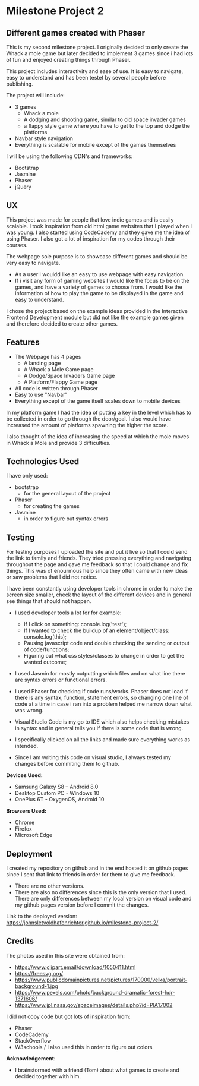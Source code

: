 # Milestone Project 2

## Different games created with Phaser


This is my second milestone project. I originally decided to only create the Whack a mole game but later decided to implement 3 games since i had lots of fun and enjoyed creating things through Phaser.

This project includes interactivity and ease of use. It is easy to navigate, easy to understand and has been testet by several people before publishing.

The project will include:
* 3 games
    - Whack a mole
    - A dodging and shooting game, similar to old space invader games
    - a flappy style game where you have to get to the top and dodge the platforms
* Navbar style navigation
* Everything is scalable for mobile except of the games themselves

I will be using the following CDN's and frameworks:
- Bootstrap
- Jasmine
- Phaser
- jQuery

## UX

This project was made for people that love indie games and is easily scalable. I took inspiration from old html game websites that I played when I was young. I also started using CodeCademy and they gave me the idea of using Phaser. I also got a lot of inspiration for my codes through their courses.

The webpage sole purpose is to showcase different games and should be very easy to navigate. 

* As a user I wouldd like an easy to use webpage with easy navigation.
* If i visit any form of gaming websites I would like the focus to be on the games, and have a variety of games to choose from. I would like the information of how to play the game to be displayed in the game and easy to understand.

I chose the project based on the example ideas provided in the Interactive Frontend Development module but did not like the example games given and therefore decided to create other games.

## Features

* The Webpage has 4 pages
    - A landing page
    - A Whack a Mole Game page
    - A Dodge/Space Invaders Game page
    - A Platform/Flappy Game page
* All code is written through Phaser
* Easy to use "Navbar"
* Everything except of the game itself scales down to mobile devices

In my platform game I had the idea of putting a key in the level which has to be collected in order to go through the door/goal. I also would have increased the amount of platforms spawning the higher the score.

I also thought of the idea of increasing the speed at which the mole moves in Whack a Mole and provide 3 difficulties.

## Technologies Used

I have only used:
* bootstrap
    * for the general layout of the project
* Phaser
    * for creating the games
* Jasmine
    * in order to figure out syntax errors

## Testing

For testing purposes I uploaded the site and put it live so that I could send the link to family and friends. They tried pressing everything and navigating throughout the page and gave me feedback so that I could change and fix things. This was of enourmous help since they often came with new ideas or saw problems that I did not notice.

I have been constantly using developer tools in chrome in order to make the screen size smaller, check the layout of the different devices and in general see things that should not happen.

- I used developer tools a lot for for example:

    * If I click on something: console.log('test');
    * If I wanted to check the buildup of an element/object/class: console.log(this);
    * Pausing javascript code and double checking the sending or output of code/functions;
    * Figuring out what css styles/classes to change in order to get the wanted outcome;

- I used Jasmin for mostly outputting which files and on what line there are syntax errors or functional errors.

- I used Phaser for checking if code runs/works. Phaser does not load if there is any syntax, function, statement errors, so changing one line of code at a time in case i ran into a problem helped me narrow down what was wrong.

- Visual Studio Code is my go to IDE which also helps checking mistakes in syntax and in general tells you if there is some code that is wrong.

- I specifically clicked on all the links and made sure everything works as intended.

- Since I am writing this code on visual studio, I always tested my changes before commiting them to github.

**Devices Used:**

* Samsung Galaxy S8 – Android 8.0
* Desktop Custom PC - Windows 10
* OnePlus 6T - OxygenOS, Android 10

**Browsers Used:**

* Chrome
* Firefox
* Microsoft Edge

## Deployment

I created my repository on github and in the end hosted it on github pages since I sent that link to friends in order for them to give me feedback.

* There are no other versions.
* There are also no differences since this is the only version that I used. There are only differences between my local version on visual code and my github pages version before I commit the changes.

Link to the deployed version: https://johnsletvoldhafenrichter.github.io/milestone-project-2/

## Credits

The photos used in this site were obtained from:

* https://www.clipart.email/download/1050411.html
* https://freesvg.org/
* https://www.publicdomainpictures.net/pictures/170000/velka/portrait-background-1.jpg
* https://www.pexels.com/photo/background-dramatic-forest-hdr-1371606/
* https://www.jpl.nasa.gov/spaceimages/details.php?id=PIA17002

I did not copy code but got lots of inspiration from:

* Phaser
* CodeCademy
* StackOverflow
* W3schools / I also used this in order to figure out colors

**Acknowledgement**: 
- I brainstormed with a friend (Tom) about what games to create and decided together with him. 